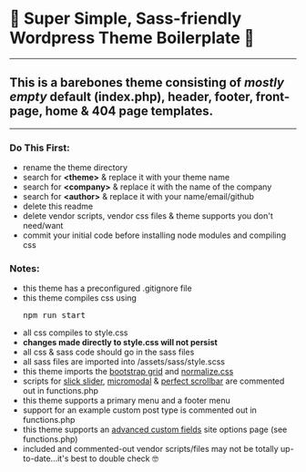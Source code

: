 # 🦩 Super Simple, Sass-friendly Wordpress Theme Boilerplate 🦩
---
## This is a barebones theme consisting of *mostly empty* default (index.php), header, footer, front-page, home & 404 page templates.

---
### Do This First:
- rename the theme directory 
- search for __\<theme\>__ & replace it with your theme name
- search for __\<company\>__ & replace it with the name of the company
- search for __\<author\>__ & replace it with your name/email/github
- delete this readme
- delete vendor scripts, vendor css files & theme supports you don't need/want
- commit your initial code before installing node modules and compiling css

### Notes:
- this theme has a preconfigured .gitignore file
- this theme compiles css using <pre>npm run start</pre>
- all css compiles to style.css
- __changes made directly to style.css will not persist__
- all css & sass code should go in the sass files
- all sass files are imported into /assets/sass/style.scss
- this theme imports the [bootstrap grid](https://github.com/twbs/bootstrap/blob/main/dist/css/bootstrap-grid.min.css) and [normalize.css](https://necolas.github.io/normalize.css/)
- scripts for [slick slider](https://kenwheeler.github.io/slick/), [micromodal](https://micromodal.now.sh) & [perfect scrollbar](https://github.com/mdbootstrap/perfect-scrollbar) are commented out in functions.php
- this theme supports a primary menu and a footer menu 
- support for an example custom post type is commented out in functions.php
- this theme supports an [advanced custom fields](https://www.advancedcustomfields.com) site options page (see functions.php)
- included and commented-out vendor scripts/files may not be totally up-to-date...it's best to double check 🤓
